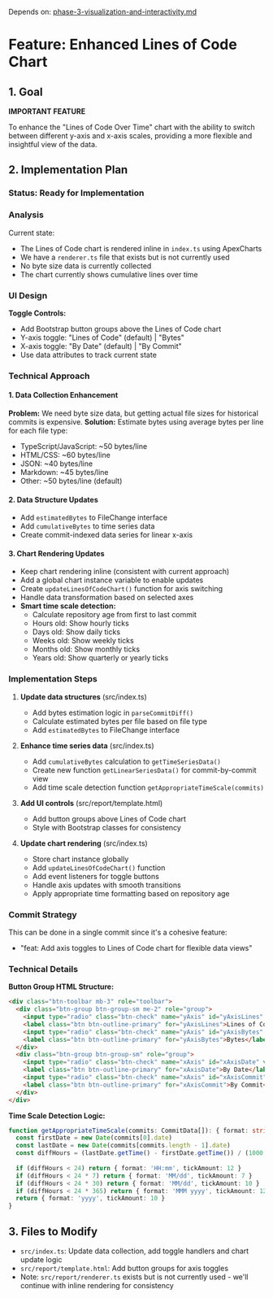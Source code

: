 Depends on: [phase-3-visualization-and-interactivity.md](phase-3-visualization-and-interactivity.md)

# Feature: Enhanced Lines of Code Chart

## 1. Goal

**IMPORTANT FEATURE**

To enhance the "Lines of Code Over Time" chart with the ability to switch between different y-axis and x-axis scales, providing a more flexible and insightful view of the data.

## 2. Implementation Plan

### Status: Ready for Implementation

### Analysis

Current state:
- The Lines of Code chart is rendered inline in `index.ts` using ApexCharts
- We have a `renderer.ts` file that exists but is not currently used
- No byte size data is currently collected
- The chart currently shows cumulative lines over time

### UI Design

**Toggle Controls:**
- Add Bootstrap button groups above the Lines of Code chart
- Y-axis toggle: "Lines of Code" (default) | "Bytes"
- X-axis toggle: "By Date" (default) | "By Commit"
- Use data attributes to track current state

### Technical Approach

#### 1. Data Collection Enhancement
**Problem:** We need byte size data, but getting actual file sizes for historical commits is expensive.
**Solution:** Estimate bytes using average bytes per line for each file type:
- TypeScript/JavaScript: ~50 bytes/line
- HTML/CSS: ~60 bytes/line
- JSON: ~40 bytes/line
- Markdown: ~45 bytes/line
- Other: ~50 bytes/line (default)

#### 2. Data Structure Updates
- Add `estimatedBytes` to FileChange interface
- Add `cumulativeBytes` to time series data
- Create commit-indexed data series for linear x-axis

#### 3. Chart Rendering Updates
- Keep chart rendering inline (consistent with current approach)
- Add a global chart instance variable to enable updates
- Create `updateLinesOfCodeChart()` function for axis switching
- Handle data transformation based on selected axes
- **Smart time scale detection:**
  - Calculate repository age from first to last commit
  - Hours old: Show hourly ticks
  - Days old: Show daily ticks
  - Weeks old: Show weekly ticks
  - Months old: Show monthly ticks
  - Years old: Show quarterly or yearly ticks

### Implementation Steps

1. **Update data structures** (src/index.ts)
   - Add bytes estimation logic in `parseCommitDiff()`
   - Calculate estimated bytes per file based on file type
   - Add `estimatedBytes` to FileChange interface

2. **Enhance time series data** (src/index.ts)
   - Add `cumulativeBytes` calculation to `getTimeSeriesData()`
   - Create new function `getLinearSeriesData()` for commit-by-commit view
   - Add time scale detection function `getAppropriateTimeScale(commits)`

3. **Add UI controls** (src/report/template.html)
   - Add button groups above Lines of Code chart
   - Style with Bootstrap classes for consistency

4. **Update chart rendering** (src/index.ts)
   - Store chart instance globally
   - Add `updateLinesOfCodeChart()` function
   - Add event listeners for toggle buttons
   - Handle axis updates with smooth transitions
   - Apply appropriate time formatting based on repository age

### Commit Strategy

This can be done in a single commit since it's a cohesive feature:
- "feat: Add axis toggles to Lines of Code chart for flexible data views"

### Technical Details

**Button Group HTML Structure:**
```html
<div class="btn-toolbar mb-3" role="toolbar">
  <div class="btn-group btn-group-sm me-2" role="group">
    <input type="radio" class="btn-check" name="yAxis" id="yAxisLines" value="lines" checked>
    <label class="btn btn-outline-primary" for="yAxisLines">Lines of Code</label>
    <input type="radio" class="btn-check" name="yAxis" id="yAxisBytes" value="bytes">
    <label class="btn btn-outline-primary" for="yAxisBytes">Bytes</label>
  </div>
  <div class="btn-group btn-group-sm" role="group">
    <input type="radio" class="btn-check" name="xAxis" id="xAxisDate" value="date" checked>
    <label class="btn btn-outline-primary" for="xAxisDate">By Date</label>
    <input type="radio" class="btn-check" name="xAxis" id="xAxisCommit" value="commit">
    <label class="btn btn-outline-primary" for="xAxisCommit">By Commit</label>
  </div>
</div>
```

**Time Scale Detection Logic:**
```typescript
function getAppropriateTimeScale(commits: CommitData[]): { format: string; tickAmount?: number } {
  const firstDate = new Date(commits[0].date)
  const lastDate = new Date(commits[commits.length - 1].date)
  const diffHours = (lastDate.getTime() - firstDate.getTime()) / (1000 * 60 * 60)
  
  if (diffHours < 24) return { format: 'HH:mm', tickAmount: 12 }
  if (diffHours < 24 * 7) return { format: 'MM/dd', tickAmount: 7 }
  if (diffHours < 24 * 30) return { format: 'MM/dd', tickAmount: 10 }
  if (diffHours < 24 * 365) return { format: 'MMM yyyy', tickAmount: 12 }
  return { format: 'yyyy', tickAmount: 10 }
}
```

## 3. Files to Modify

*   `src/index.ts`: Update data collection, add toggle handlers and chart update logic
*   `src/report/template.html`: Add button groups for axis toggles
*   Note: `src/report/renderer.ts` exists but is not currently used - we'll continue with inline rendering for consistency
